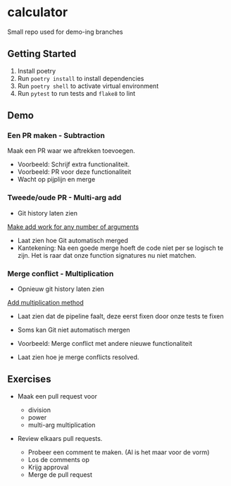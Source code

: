 # calculator
Small repo used for demo-ing branches

## Getting Started
1. Install poetry
2. Run `poetry install` to install dependencies
3. Run `poetry shell` to activate virtual environment
4. Run `pytest` to run tests and `flake8` to lint

## Demo 

### Een PR maken - Subtraction
Maak een PR waar we aftrekken toevoegen.

- Voorbeeld: Schrijf extra functionaliteit.
- Voorbeeld: PR voor deze functionaliteit
- Wacht op pijplijn en merge


### Tweede/oude PR - Multi-arg add
- Git history laten zien 

[Make add work for any number of arguments](https://github.com/SanderBeekhuis/calculator/pull/3)

- Laat zien hoe Git automatisch merged
- Kantekening: Na een goede merge hoeft de code niet per se logisch te zijn. Het is raar dat onze function signatures nu
niet matchen.  

### Merge conflict - Multiplication
- Opnieuw git history laten zien

[Add multiplication method](https://github.com/SanderBeekhuis/calculator/pull/4)
- Laat zien dat de pipeline faalt, deze eerst fixen door onze tests te fixen

- Soms kan Git niet automatisch mergen
- Voorbeeld: Merge conflict met andere nieuwe functionaliteit
- Laat zien hoe je merge conflicts resolved. 


## Exercises
- Maak een pull request voor 
   - division
   - power
   - multi-arg multiplication

- Review elkaars pull requests.
   - Probeer een comment te maken. (Al is het maar voor de vorm)
   - Los de comments op
   - Krijg approval
   - Merge de pull request
